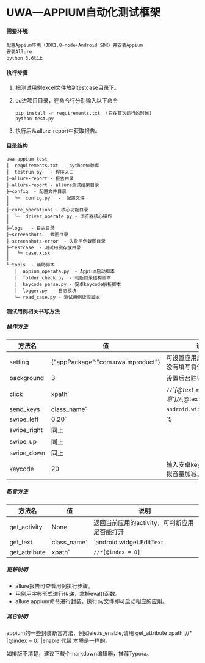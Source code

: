 # UWA—APPIUM自动化测试框架

#### 需要环境

```
配置Appium环境（JDK1.8+node+Android SDK）并安装Appium
安装Allure
python 3.6以上
```

#### 执行步骤

1. 把测试用例excel文件放到testcase目录下。

2. cd进项目目录，在命令行分别输入以下命令

   ```
   pip install -r requirements.txt  (只在首次运行的时候)
   python test.py
   ```

3. 执行后从allure-report中获取报告。

#### 目录结构

```
uwa-appium-test
│  requirements.txt  - python依赖库
│  testrun.py   - 程序入口       
│─allure-report - 报告目录
│─allure-report - allure测试结果目录
├─config  - 配置文件目录
│  └─  config.py   -  配置文件
│ 
├─core_operations - 核心功能目录
│  └─  driver_operate.py - 浏览器核心操作
│
├─logs   - 日志目录      
├─screenshots - 截图目录
├─screenshots-error  - 失败用例截图目录
├─testcase  - 测试用例存放目录
│   └─ case.xlsx
│
└─tools  - 辅助脚本
   │  appium_operata.py  - Appium启动脚本
   │  folder_check.py  - 判断目录结构脚本
   │  keycode_parse.py - 安卓keycode解析脚本
   │  logger.py  - 日志模块
   └─ read_case.py - 测试用例读取脚本
```

#### 测试用例相关书写方法

##### 操作方法

| 方法名      | 值                                                           | 说明                                                         |
| ----------- | ------------------------------------------------------------ | ------------------------------------------------------------ |
| setting     | {"appPackage":"com.uwa.mproduct"}                            | 可设置应用启动的参数，没有填写将使用预设设置                 |
| background  | 3                                                            | 设置后台驻留，值为秒数                                       |
| click       | xpath`|`//`*`[@text  = '同意']//*[@text  = '同意']           | 元素点击，查找元素可以选择css、xpath、id、class_name         |
| send_keys   | class_name`|`android.widget.EditText`|`15692326910           | 发送数据，执行过程是查找元素和发送值                         |
| swipe_left  | 0.20`|`5                                                     | 手指向左划，第一个值代表x轴的20%的时候往左滑，第二个值代表滑动次数。 |
| swipe_right | 同上                                                         |                                                              |
| swipe_up    | 同上                                                         |                                                              |
| swipe_down  | 同上                                                         |                                                              |
| keycode     | 20                                                           | 输入安卓keycode，可模拟音量加减、返回等操作                  |

##### 断言方法

| 方法名        | 值                                   | 说明                                                       |
| ------------- | ------------------------------------ | ---------------------------------------------------------- |
| get_activity  | None                                 | 返回当前应用的activity，可判断应用是否能打开               |
| get_text      | class_name`|`android.widget.EditText | 查找元素，返回当前元素显示文本                             |
| get_attribute | xpath`|`//*[@index = 0]`|`scrollable | 获取Android元素的attribute，最后一个元素可跟id，text等元素 |

##### 更新说明

- allure报告可查看用例执行步骤。
- 用例用字典形式进行传递，拿掉eval()函数。
- allure appium命令进行封装，执行py文件即可启动相应的应用。

##### 其它说明

appium的一些封装断言方法，例如ele.is_enable,请用 get_attribute  xpath`|`//*[@index = 0]`|enable 代替 本质是一样的。

如排版不清楚，建议下载个markdown编辑器，推荐Typora。

